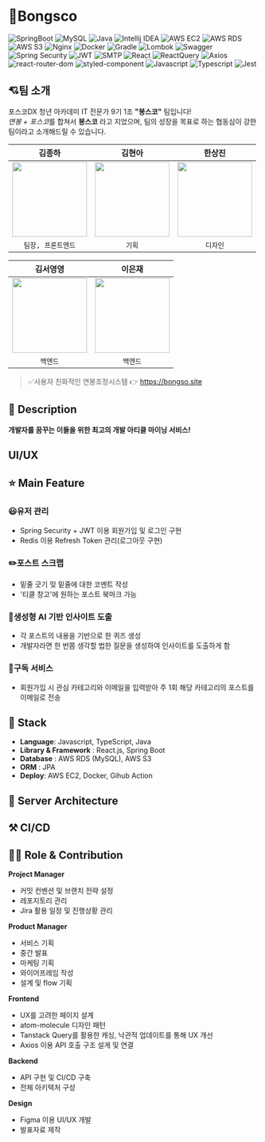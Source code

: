 
# 📑Bongsco

![SpringBoot](https://img.shields.io/badge/SpringBoot-3.3.1-6DB33F?style=flat&logo=springboot&logoColor=white)
![MySQL](https://img.shields.io/badge/DBMS-MySQL-orange?style=flat&logo=mysql&logoColor=white)
![Java](https://img.shields.io/badge/Java-17-007396?style=flat&logo=java&logoColor=white)
![Intellij IDEA](https://img.shields.io/badge/IDE-Intellij_IDEA-000000?style=flat&logo=intellij-idea&logoColor=white)
![AWS EC2](https://img.shields.io/badge/Infra-AWS_EC2-232F3E?style=flat&logo=amazon-aws&logoColor=white)
![AWS RDS](https://img.shields.io/badge/Infra-AWS_RDS-527FFF?style=flat&logo=amazon-aws&logoColor=white)
![AWS S3](https://img.shields.io/badge/Infra-AWS_S3-569A31?style=flat&logo=amazon-s3&logoColor=white)
![Nginx](https://img.shields.io/badge/Infra-Nginx-009639?style=flat&logo=nginx&logoColor=white)
![Docker](https://img.shields.io/badge/Infra-Docker-2496ED?style=flat&logo=docker&logoColor=white)
![Gradle](https://img.shields.io/badge/Build_Tool-Gradle-02303A?style=flat&logo=gradle&logoColor=white)
![Lombok](https://img.shields.io/badge/Dependency-Lombok-8BC34A?style=flat&logo=lombok&logoColor=white)
![Swagger](https://img.shields.io/badge/Dependency-Swagger-85EA2D?style=flat&logo=swagger&logoColor=black)
![Spring Security](https://img.shields.io/badge/Dependency-Spring_Security-6DB33F?style=flat&logo=spring-security&logoColor=white)
![JWT](https://img.shields.io/badge/Dependency-JWT-000000?style=flat&logo=json-web-tokens&logoColor=white)
![SMTP](https://img.shields.io/badge/Dependency-SMTP-D14836?style=flat&logo=gmail&logoColor=white)
![React](https://img.shields.io/badge/react-18.3.1-61DAFB?style=flat&logo=react&logoColor=%2361DAFB)
![ReactQuery](https://img.shields.io/badge/reactQuery-5.51.11-FF4154?style=flat&logo=react%20query)
![Axios](https://img.shields.io/badge/Axios-1.7.2-5A29E4?style=flat&logo=axios&logoColor=5A29E4)
![react-router-dom](https://img.shields.io/badge/ReactRouter-6.23.1-CA4245?style=flat&logo=React%20Router)
![styled-component](https://img.shields.io/badge/Styled_Component-6.1.11-DB7093?style=flat&logo=styled-components)
![Javascript](https://img.shields.io/badge/Javascript-ES6+-F7DF1E?style=flat&logo=JavaScript)
![Typescript](https://img.shields.io/badge/Typescript-4.9.5-3178C6?style=flat&logo=TypeScript)
![Jest](https://img.shields.io/badge/Jest-29.7.0-323330?style=flat&logo=Jest)




## 💘팀 소개

포스코DX 청년 아카데미 IT 전문가 9기 1조 **"봉스코"** 팀입니다!<br>
<i>연봉 + 포스코</i>를 합쳐서 **봉스코** 라고 지었으며, 팀의 성장을 목표로 하는 협동심이 강한 팀이라고 소개해드릴 수 있습니다.


<div align="center">

| **김종하** | **김현아** | **한상진** | 
| :------: |  :------: | :------: | 
| [<img src="https://github.com/user-attachments/assets/9912ad8f-9a6c-4c49-a3f1-84585919a659" height=150 width=150>](https://github.com/yeonnybus) | [<img src="https://github.com/user-attachments/assets/860ac980-fad4-4faf-ab92-2ae5eb2d607c" height=150 width=150> ](https://blog.naver.com/reveusellie) | [<img src="https://avatars.githubusercontent.com/u/121819862?v=4" height=150 width=150>](https://github.com/NhaRyeong) |
| `팀장, 프론트엔드`  | `기획` | `디자인` |

| **김서영영** | **이은재** | 
| :------: |  :------: | 
| [<img src="https://github.com/user-attachments/assets/357cac69-b5d4-4ebb-98e8-a6780c3aee03" height=150 width=150> ](https://github.com/chaeyeonKong) | [<img src="https://avatars.githubusercontent.com/u/110108243?v=4" height=150 width=150> ](https://github.com/Amepistheo) | 
| `백엔드`  | `백엔드` | 

</div>


>  ✅사용자 친화적인 연봉조정시스템 👉 https://bongso.site





## 📖 Description

**개발자를 꿈꾸는 이들을 위한 최고의 개발 아티클 마이닝 서비스!**



## UI/UX





## ⭐ Main Feature

### 😃유저 관리
- Spring Security + JWT 이용 회원가입 및 로그인 구현
- Redis 이용 Refresh Token 관리(로그아웃 구현)

### ✏️포스트 스크랩
- 밑줄 긋기 밎 밑줄에 대한 코멘트 작성
- '티클 창고'에 원하는 포스트 북마크 가능

### 🧠생성형 AI 기반 인사이트 도출
- 각 포스트의 내용을 기반으로 한 퀴즈 생성
- 개발자라면 한 번쯤 생각할 법한 질문을 생성하여 인사이트를 도출하게 함

### 📖구독 서비스
- 회원가입 시 관심 카테고리와 이메일을 입력받아 주 1회 해당 카테고리의 포스트를 이메일로 전송


## 🔧 Stack
- **Language**: Javascript, TypeScript, Java
- **Library & Framework** : React.js, Spring Boot
- **Database** : AWS RDS (MySQL), AWS S3
- **ORM** : JPA
- **Deploy**: AWS EC2, Docker, Gihub Action



## 🔨 Server Architecture



## ⚒ CI/CD


## 👨‍💻 Role & Contribution


**Project Manager**
- 커밋 컨벤션 및 브랜치 전략 설정
- 레포지토리 관리
- Jira 활용 일정 및 진행상황 관리

**Product Manager**
- 서비스 기획
- 중간 발표
- 마케팅 기획
- 와이어프레임 작성
- 설계 및 flow 기획

**Frontend**

- UX를 고려한 페이지 설계
- atom-molecule 디자인 패턴
- Tanstack Query를 활용한 캐싱, 낙관적 업데이트를 통해 UX 개선
- Axios 이용 API 호출 구조 설게 및 연결

**Backend**

- API 구현 및 CI/CD 구축
- 전체 아키텍처 구성

**Design**
- Figma 이용 UI/UX 개발
- 발표자료 제작
